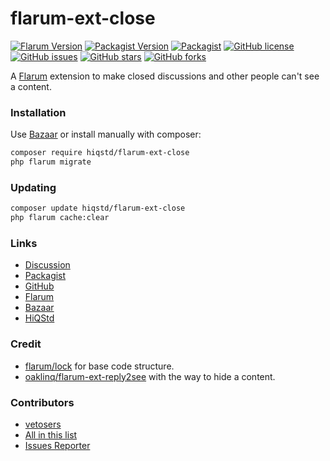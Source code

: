 # flarum-ext-close

[![Flarum Version](https://img.shields.io/badge/flarum/core-%3E%3D0.1.0--beta.8%20%3C0.1.0--beta.12-orange)](https://img.shields.io/packagist/v/flarum/core)
[![Packagist Version](https://img.shields.io/packagist/v/HiQStd/flarum-ext-close)](https://img.shields.io/packagist/v/HiQStd/flarum-ext-close)
[![Packagist](https://img.shields.io/packagist/dt/HiQStd/flarum-ext-close)](https://img.shields.io/packagist/dt/HiQStd/flarum-ext-close)
[![GitHub license](https://img.shields.io/github/license/HiQStd/flarum-ext-close)](https://github.com/HiQStd/flarum-ext-close/blob/master/LICENSE)
[![GitHub issues](https://img.shields.io/github/issues/HiQStd/flarum-ext-close)](https://github.com/HiQStd/flarum-ext-close/issues)
[![GitHub stars](https://img.shields.io/github/stars/HiQStd/flarum-ext-close)](https://github.com/HiQStd/flarum-ext-close/stargazers)
[![GitHub forks](https://img.shields.io/github/forks/HiQStd/flarum-ext-close)](https://github.com/HiQStd/flarum-ext-close/network)

A [Flarum](http://flarum.org) extension to make closed discussions and other people can't see a content.

### Installation

Use [Bazaar](https://discuss.flarum.org/d/5151-flagrow-bazaar-the-extension-marketplace) or install manually with composer:

```sh
composer require hiqstd/flarum-ext-close
php flarum migrate
```

### Updating

```sh
composer update hiqstd/flarum-ext-close
php flarum cache:clear
```

### Links

- [Discussion](https://discuss.flarum.org/d/21698-hiqstd-closed-discussion)
- [Packagist](https://packagist.org/packages/hiqstd/flarum-ext-close)
- [GitHub](https://github.com/HiQStd/flarum-ext-close)
- [Flarum](http://flarum.org)
- [Bazaar](https://discuss.flarum.org/d/5151-flagrow-bazaar-the-extension-marketplace)
- [HiQStd](https://logs.vetosers.com)

### Credit

- [flarum/lock](https://github.com/flarum/lock) for base code structure.
- [oaklinq/flarum-ext-reply2see](https://github.com/oaklinq/flarum-ext-reply2see) with the way to hide a content.

### Contributors

- [vetosers](https://vetosers.com)
- [All in this list](https://github.com/HiQStd/flarum-ext-close/graphs/contributors)
- [Issues Reporter](https://github.com/HiQStd/flarum-ext-close/issues?utf8=%E2%9C%93&q=)